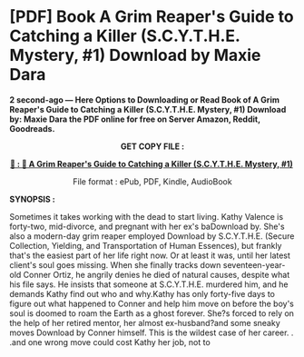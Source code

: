 # [PDF] Book A Grim Reaper's Guide to Catching a Killer (S.C.Y.T.H.E. Mystery, #1) Download by Maxie Dara

<p><strong>2 second-ago &mdash; Here Options to Downloading or Read Book of A Grim Reaper's Guide to Catching a Killer (S.C.Y.T.H.E. Mystery, #1) Download by: Maxie Dara the PDF online for free on Server Amazon, Reddit, Goodreads.</strong></p>
<p style="text-align: center;"><strong>GET COPY FILE :</strong></p>
<p style="text-align: center;"><strong><a href="https://us.ebookarea.xyz/?book=205064752-a-grim-reaper-s-guide-to-catching-a-killer" target="_blank" rel="noopener">📢 : 🔗 A Grim Reaper's Guide to Catching a Killer (S.C.Y.T.H.E. Mystery, #1)</a>&nbsp;</strong></p>
<p style="text-align: center;">File format : ePub, PDF, Kindle, AudioBook</p>
<p><strong>SYNOPSIS :</strong></p>
<p>Sometimes it takes working with the dead to start living. Kathy Valence is forty-two, mid-divorce, and pregnant with her ex's baDownload by. She's also a modern-day grim reaper employed Download by S.C.Y.T.H.E. (Secure Collection, Yielding, and Transportation of Human Essences), but frankly that's the easiest part of her life right now. Or at least it was, until her latest client's soul goes missing. When she finally tracks down seventeen-year-old Conner Ortiz, he angrily denies he died of natural causes, despite what his file says. He insists that someone at S.C.Y.T.H.E. murdered him, and he demands Kathy find out who and why.Kathy has only forty-five days to figure out what happened to Conner and help him move on before the boy's soul is doomed to roam the Earth as a ghost forever. She?s forced to rely on the help of her retired mentor, her almost ex-husband?and some sneaky moves Download by Conner himself. This is the wildest case of her career. . .and one wrong move could cost Kathy her job, not to</p>

